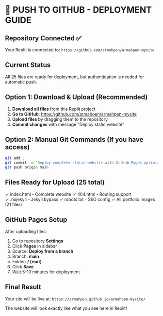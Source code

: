 # 🚀 PUSH TO GITHUB - DEPLOYMENT GUIDE

## Repository Connected ✅
Your Replit is connected to: `https://github.com/armahpen/armahpen-mysite`

## Current Status
All 25 files are ready for deployment, but authentication is needed for automatic push.

## Option 1: Download & Upload (Recommended)
1. **Download all files** from this Replit project
2. **Go to GitHub**: https://github.com/armahpen/armahpen-mysite
3. **Upload files** by dragging them to the repository
4. **Commit changes** with message "Deploy static website"

## Option 2: Manual Git Commands (If you have access)
```bash
git add .
git commit -m "Deploy complete static website with GitHub Pages optimization"
git push origin main
```

## Files Ready for Upload (25 total)
✓ index.html - Complete website
✓ 404.html - Routing support  
✓ .nojekyll - Jekyll bypass
✓ robots.txt - SEO config
✓ All portfolio images (21 files)

## GitHub Pages Setup
After uploading files:
1. Go to repository **Settings**
2. Click **Pages** in sidebar
3. Source: **Deploy from a branch** 
4. Branch: **main**
5. Folder: **/ (root)**
6. Click **Save**
7. Wait 5-10 minutes for deployment

## Final Result
Your site will be live at: `https://armahpen.github.io/armahpen-mysite/`

The website will look exactly like what you see here in Replit!